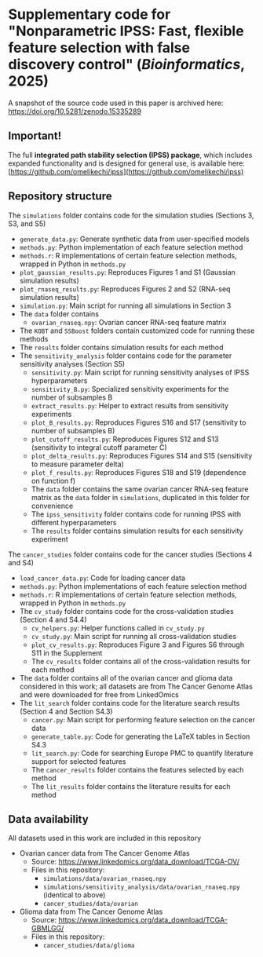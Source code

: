 # **Supplementary code for "Nonparametric IPSS: Fast, flexible feature selection with false discovery control" (*Bioinformatics*, 2025)**

A snapshot of the source code used in this paper is archived here:  
https://doi.org/10.5281/zenodo.15335289 

## **Important!**  
The full **integrated path stability selection (IPSS) package**, which includes expanded functionality and is designed for general use, is 
available here: [https://github.com/omelikechi/ipss](https://github.com/omelikechi/ipss)

## Repository structure
The `simulations` folder contains code for the simulation studies (Sections 3, S3, and S5)
- `generate_data.py`: Generate synthetic data from user-specified models
- `methods.py`: Python implementation of each feature selection method
- `methods.r`: R implementations of certain feature selection methods, wrapped in Python in `methods.py`
- `plot_gaussian_results.py`: Reproduces Figures 1 and S1 (Gaussian simulation results)
- `plot_rnaseq_results.py`: Reproduces Figures 2 and S2 (RNA-seq simulation results)
- `simulation.py`: Main script for running all simulations in Section 3
- The `data` folder contains
	- `ovarian_rnaseq.npy`: Ovarian cancer RNA-seq feature matrix
- The `KOBT` and `SSBoost` folders contain customized code for running these methods
- The `results` folder contains simulation results for each method
- The `sensitivity_analysis` folder contains code for the parameter sensitivity analyses (Section S5)
	- `sensitivity.py`: Main script for running sensitivity analyses of IPSS hyperparameters
	- `sensitivity_B.py`: Specialized sensitivity experiments for the number of subsamples B
	- `extract_results.py`: Helper to extract results from sensitivity experiments
	- `plot_B_results.py`: Reproduces Figures S16 and S17 (sensitivity to number of subsamples B)  
	- `plot_cutoff_results.py`: Reproduces Figures S12 and S13 (sensitivity to integral cutoff parameter C) 
	- `plot_delta_results.py`: Reproduces Figures S14 and S15 (sensitivity to measure parameter delta)  
	- `plot_f_results.py`: Reproduces Figures S18 and S19 (dependence on function f)
	- The `data` folder contains the same ovarian cancer RNA-seq feature matrix as the `data` folder in `simulations`, duplicated 
	in this folder for convenience
	- The `ipss_sensitivity` folder contains code for running IPSS with different hyperparameters
	- The `results` folder contains simulation results for each sensitivity experiment

The `cancer_studies` folder contains code for the cancer studies (Sections 4 and S4)
- `load_cancer_data.py`: Code for loading cancer data
- `methods.py`: Python implementations of each feature selection method
- `methods.r`: R implementations of certain feature selection methods, wrapped in Python in `methods.py`
- The `cv_study` folder contains code for the cross-validation studies (Section 4 and S4.4)
	- `cv_helpers.py`: Helper functions called in `cv_study.py`
	- `cv_study.py`: Main script for running all cross-validation studies
	- `plot_cv_results.py`: Reproduces Figure 3 and Figures S6 through S11 in the Supplement
	- The `cv_results` folder contains all of the cross-validation results for each method
- The `data` folder contains all of the ovarian cancer and glioma data considered in this work; all datasets are from The
Cancer Genome Atlas and were downloaded for free from LinkedOmics
- The `lit_search` folder contains code for the literature search results (Section 4 and Section S4.3)
	- `cancer.py`: Main script for performing feature selection on the cancer data
	- `generate_table.py`: Code for generating the LaTeX tables in Section S4.3
	- `lit_search.py`: Code for searching Europe PMC to quantify literature support for selected features
	- The `cancer_results` folder contains the features selected by each method
	- The `lit_results` folder contains the literature results for each method

## Data availability 
All datasets used in this work are included in this repository
- Ovarian cancer data from The Cancer Genome Atlas
	- Source: https://www.linkedomics.org/data_download/TCGA-OV/  
	- Files in this repository: 
		- `simulations/data/ovarian_rnaseq.npy`
		- `simulations/sensitivity_analysis/data/ovarian_rnaseq.npy` (identical to above)
		- `cancer_studies/data/ovarian`
- Glioma data from The Cancer Genome Atlas
	- Source: https://www.linkedomics.org/data_download/TCGA-GBMLGG/  
	- Files in this repository: 
		- `cancer_studies/data/glioma`
